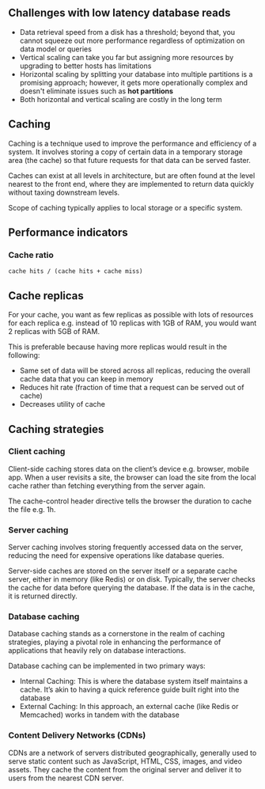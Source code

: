## Challenges with low latency database reads

- Data retrieval speed from a disk has a threshold; beyond that, you cannot squeeze out more performance regardless of optimization on data model or queries
- Vertical scaling can take you far but assigning more resources by upgrading to better hosts has limitations
- Horizontal scaling by splitting your database into multiple partitions is a promising approach; however, it gets more operationally complex and doesn't eliminate issues such as **hot partitions**
- Both horizontal and vertical scaling are costly in the long term

## Caching

Caching is a technique used to improve the performance and efficiency of a system. It involves storing a copy of certain data in a temporary storage area (the cache) so that future requests for that data can be served faster.

Caches can exist at all levels in architecture, but are often found at the level nearest to the front end, where they are implemented to return data quickly without taxing downstream levels.

Scope of caching typically applies to local storage or a specific system.

## Performance indicators

### Cache ratio

```
cache hits / (cache hits + cache miss)
```

## Cache replicas

For your cache, you want as few replicas as possible with lots of resources for each replica e.g. instead of 10 replicas with 1GB of RAM, you would want 2 replicas with 5GB of RAM.

This is preferable because having more replicas would result in the following:

- Same set of data will be stored across all replicas, reducing the overall cache data that you can keep in memory
- Reduces hit rate (fraction of time that a request can be served out of cache)
- Decreases utility of cache

## Caching strategies

### Client caching

Client-side caching stores data on the client’s device e.g. browser, mobile app. When a user revisits a site, the browser can load the site from the local cache rather than fetching everything from the server again.

The cache-control header directive tells the browser the duration to cache the file e.g. 1h.

### Server caching

Server caching involves storing frequently accessed data on the server, reducing the need for expensive operations like database queries.

Server-side caches are stored on the server itself or a separate cache server, either in memory (like Redis) or on disk. Typically, the server checks the cache for data before querying the database. If the data is in the cache, it is returned directly.

### Database caching

Database caching stands as a cornerstone in the realm of caching strategies, playing a pivotal role in enhancing the performance of applications that heavily rely on database interactions.

Database caching can be implemented in two primary ways:

- Internal Caching: This is where the database system itself maintains a cache. It’s akin to having a quick reference guide built right into the database
- External Caching: In this approach, an external cache (like Redis or Memcached) works in tandem with the database

### Content Delivery Networks (CDNs)

CDNs are a network of servers distributed geographically, generally used to serve static content such as JavaScript, HTML, CSS, images, and video assets. They cache the content from the original server and deliver it to users from the nearest CDN server.
